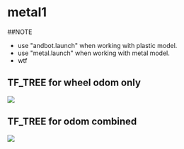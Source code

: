 # metal1
##NOTE
  * use "andbot.launch" when working with plastic model.
  * use "metal.launch" when working with metal model.
  * wtf

## TF_TREE for wheel odom only
![](https://github.com/piliwilliam0306/metal1/blob/master/andbot_launch.png)

## TF_TREE for odom combined
![](https://github.com/piliwilliam0306/metal1/blob/master/andbot_ekf_launch.png)
